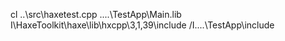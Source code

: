 
cl ..\src\haxetest.cpp ..\..\TestApp\Main.lib I\HaxeToolkit\haxe\lib\hxcpp\3,1,39\include /I..\..\TestApp\include